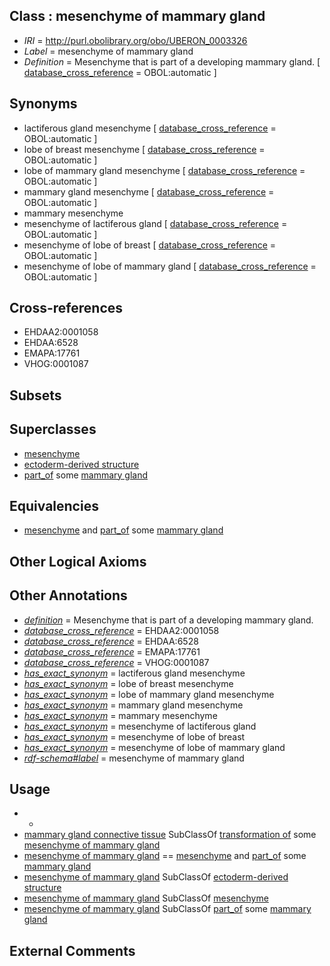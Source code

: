 
## Class : mesenchyme of mammary gland

 * *IRI* = http://purl.obolibrary.org/obo/UBERON_0003326
 * *Label* = mesenchyme of mammary gland
 * *Definition* = Mesenchyme that is part of a developing mammary gland. [ [database_cross_reference](../../ef/oboInOwl#hasDbXref.md) = OBOL:automatic ]

## Synonyms

 * lactiferous gland mesenchyme [ [database_cross_reference](../../ef/oboInOwl#hasDbXref.md) = OBOL:automatic ]
 * lobe of breast mesenchyme [ [database_cross_reference](../../ef/oboInOwl#hasDbXref.md) = OBOL:automatic ]
 * lobe of mammary gland mesenchyme [ [database_cross_reference](../../ef/oboInOwl#hasDbXref.md) = OBOL:automatic ]
 * mammary gland mesenchyme [ [database_cross_reference](../../ef/oboInOwl#hasDbXref.md) = OBOL:automatic ]
 * mammary mesenchyme
 * mesenchyme of lactiferous gland [ [database_cross_reference](../../ef/oboInOwl#hasDbXref.md) = OBOL:automatic ]
 * mesenchyme of lobe of breast [ [database_cross_reference](../../ef/oboInOwl#hasDbXref.md) = OBOL:automatic ]
 * mesenchyme of lobe of mammary gland [ [database_cross_reference](../../ef/oboInOwl#hasDbXref.md) = OBOL:automatic ]

## Cross-references

 * EHDAA2:0001058
 * EHDAA:6528
 * EMAPA:17761
 * VHOG:0001087

## Subsets


## Superclasses

 * [mesenchyme](../../UBERON/04/UBERON_0003104.md)
 * [ectoderm-derived structure](../../UBERON/21/UBERON_0004121.md)
 * [part_of](../../BFO/50/BFO_0000050.md) some [mammary gland](../../UBERON/11/UBERON_0001911.md)

## Equivalencies

 * [mesenchyme](../../UBERON/04/UBERON_0003104.md) and [part_of](../../BFO/50/BFO_0000050.md) some [mammary gland](../../UBERON/11/UBERON_0001911.md)

## Other Logical Axioms


## Other Annotations

 * *[definition](../../IAO/15/IAO_0000115.md)* = Mesenchyme that is part of a developing mammary gland.
 * *[database_cross_reference](../../ef/oboInOwl#hasDbXref.md)* = EHDAA2:0001058
 * *[database_cross_reference](../../ef/oboInOwl#hasDbXref.md)* = EHDAA:6528
 * *[database_cross_reference](../../ef/oboInOwl#hasDbXref.md)* = EMAPA:17761
 * *[database_cross_reference](../../ef/oboInOwl#hasDbXref.md)* = VHOG:0001087
 * *[has_exact_synonym](../../ym/oboInOwl#hasExactSynonym.md)* = lactiferous gland mesenchyme
 * *[has_exact_synonym](../../ym/oboInOwl#hasExactSynonym.md)* = lobe of breast mesenchyme
 * *[has_exact_synonym](../../ym/oboInOwl#hasExactSynonym.md)* = lobe of mammary gland mesenchyme
 * *[has_exact_synonym](../../ym/oboInOwl#hasExactSynonym.md)* = mammary gland mesenchyme
 * *[has_exact_synonym](../../ym/oboInOwl#hasExactSynonym.md)* = mammary mesenchyme
 * *[has_exact_synonym](../../ym/oboInOwl#hasExactSynonym.md)* = mesenchyme of lactiferous gland
 * *[has_exact_synonym](../../ym/oboInOwl#hasExactSynonym.md)* = mesenchyme of lobe of breast
 * *[has_exact_synonym](../../ym/oboInOwl#hasExactSynonym.md)* = mesenchyme of lobe of mammary gland
 * *[rdf-schema#label](../../el/rdf-schema#label.md)* = mesenchyme of mammary gland

## Usage

 * -
 * [mammary gland connective tissue](../../UBERON/84/UBERON_0003584.md) SubClassOf [transformation of](../../RO/94/RO_0002494.md) some [mesenchyme of mammary gland](../../UBERON/26/UBERON_0003326.md)
 * [mesenchyme of mammary gland](../../UBERON/26/UBERON_0003326.md) == [mesenchyme](../../UBERON/04/UBERON_0003104.md) and [part_of](../../BFO/50/BFO_0000050.md) some [mammary gland](../../UBERON/11/UBERON_0001911.md)
 * [mesenchyme of mammary gland](../../UBERON/26/UBERON_0003326.md) SubClassOf [ectoderm-derived structure](../../UBERON/21/UBERON_0004121.md)
 * [mesenchyme of mammary gland](../../UBERON/26/UBERON_0003326.md) SubClassOf [mesenchyme](../../UBERON/04/UBERON_0003104.md)
 * [mesenchyme of mammary gland](../../UBERON/26/UBERON_0003326.md) SubClassOf [part_of](../../BFO/50/BFO_0000050.md) some [mammary gland](../../UBERON/11/UBERON_0001911.md)

## External Comments

